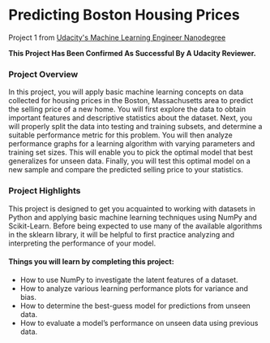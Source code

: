 # Predicting Boston Housing Prices

Project 1 from [Udacity's Machine Learning Engineer Nanodegree](https://www.udacity.com/course/machine-learning-engineer-nanodegree--nd009)

<b>This Project Has Been Confirmed As Successful By A Udacity Reviewer.</b>

<h3> Project Overview </h3>

In this project, you will apply basic machine learning concepts on data collected for housing prices in the Boston, Massachusetts area to predict the selling price of a new home. You will first explore the data to obtain important features and descriptive statistics about the dataset. Next, you will properly split the data into testing and training subsets, and determine a suitable performance metric for this problem. You will then analyze performance graphs for a learning algorithm with varying parameters and training set sizes. This will enable you to pick the optimal model that best generalizes for unseen data. Finally, you will test this optimal model on a new sample and compare the predicted selling price to your statistics.

<h3> Project Highlights </h3>

This project is designed to get you acquainted to working with datasets in Python and applying basic machine learning techniques using NumPy and Scikit-Learn. Before being expected to use many of the available algorithms in the sklearn library, it will be helpful to first practice analyzing and interpreting the performance of your model.

<h4> Things you will learn by completing this project: </h4>

- How to use NumPy to investigate the latent features of a dataset.
- How to analyze various learning performance plots for variance and bias.
- How to determine the best-guess model for predictions from unseen data.
- How to evaluate a model’s performance on unseen data using previous data.